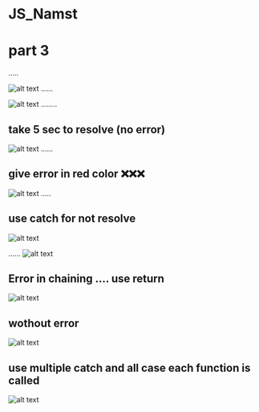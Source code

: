 # JS_Namst

# part 3
.....

![alt text](image-1.png)
......



![alt text](image-2.png)
........

## take 5 sec to resolve (no error)
![alt text](image-3.png)
......
## give error in red color ❌❌❌
![alt text](image-4.png)
.....
## use catch for not resolve 
![alt text](image-5.png)

......
![alt text](image.png)


## Error in chaining   .... use return
![alt text](image-6.png)

## wothout error
![alt text](image-7.png)

## use multiple catch and all case each function is called 
![alt text](image-8.png)
